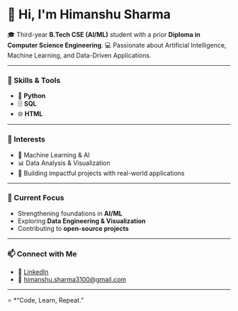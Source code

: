 # 👋 Hi, I'm Himanshu Sharma

🎓 Third-year **B.Tech CSE (AI/ML)** student with a prior **Diploma in Computer Science Engineering**.
💻 Passionate about Artificial Intelligence, Machine Learning, and Data-Driven Applications.

---

### 🔧 Skills & Tools

* 🐍 **Python**
* 🗄️ **SQL**
* 🌐 **HTML**

---

### 🚀 Interests

* 🤖 Machine Learning & AI
* 📊 Data Analysis & Visualization
* 🌱 Building impactful projects with real-world applications

---

### 📂 Current Focus

* Strengthening foundations in **AI/ML**
* Exploring **Data Engineering & Visualization**
* Contributing to **open-source projects**

---

### 📫 Connect with Me

* 💼 [LinkedIn](https://www.linkedin.com/in/himanshu-sharma31/)
* 📧 [himanshu.sharma3100@gmail.com](mailto:himanshu.sharma3100@gmail.com)

---

⭐ *“Code, Learn, Repeat.”
